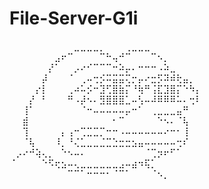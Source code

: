 # File-Server-G1i
  ⠀⠀⠀⠀⠀⠀⠀⠀⠀⠀⣀⣀⣀⣀⡀⠀⠀⠀⢀⣀⣀⣀⠀⠀⠀⠀⠀⠀⠀⠀
⠀⠀⠀⠀⠀⠀⠀⣠⠖⠉⠀⠀⠀⠀⠉⠓⢤⠚⠉⠀⠀⠀⠉⠢⡀⠀⠀⠀⠀⠀
⠀⠀⠀⠀⠀⠀⡜⠁⠀⠀⡠⠔⠊⠉⠉⠉⠒⠵⡤⠄⠒⠒⠒⠠⠵⣀⠀⠀⠀⠀
⠀⠀⠀⠀⠀⡼⠀⠀⠀⠈⠀⢀⠤⢒⡪⠭⣭⣭⢍⡒⡤⠔⣒⡫⠽⠾⢗⣤⡀⠀
⠀⠀⠀⠀⡔⡇⠀⠀⠀⢀⠴⠥⡪⠒⣹⢋⣿⣷⡍⠘⢷⠛⢨⣏⣹⣿⡍⠑⠳⡄
⠀⠀⠀⡜⠀⠃⠀⠀⠀⠛⠠⡼⠢⠄⣻⣿⣿⣿⣁⠤⢣⠤⠼⠿⠿⠿⠥⠄⢒⠇
⠀⠀⢸⠁⠀⠀⠀⠀⠀⠀⠀⠈⠒⠤⠤⠤⠤⠤⡤⠒⠁⠀⢀⣀⣀⣀⣤⠛⠀⠀
⠀⠀⣾⠀⠀⠀⠀⠀⠀⠀⠀⠀⠀⠀⠀⠀⠂⠉⠀⠀⠀⠀⠀⠑⠢⠄⠈⢧⠀⠀
⠀⠀⢹⠀⠀⠀⠀⠀⡄⢠⠒⢉⣉⣉⡉⠒⠒⠠⠤⠤⠤⠤⠤⠤⠔⠒⠂⢸⠀⠀
⠀⠀⠈⢧⠀⠀⠀⠸⡀⠘⢌⣁⣀⣀⣈⣉⣑⣒⣒⣢⣤⠤⠤⠤⠤⠤⢒⠎⠀⠀
⠀⡠⠔⠚⢵⢄⡀⠀⠑⠢⠤⠄⠀⠀⠀⠀⠀⠀⠀⠀⠀⠈⢉⡲⠖⠋⠁⠀⠀⠀
⠈⠀⠀⠀⠀⠑⠫⢖⣢⠤⢄⣀⣀⣀⣀⣀⣀⣠⠤⣴⠲⢯⡁⠀⠀⠀⠀⠀⠀⠀
⠀⠀⠀⠀⠀⠀⠀⠀⠀⠉⠉⠁⠒⠒⠒⠂⠈⠉⠁⠀⠀⠀⠈⠢⡀⠀⠀⠀⠀⠀